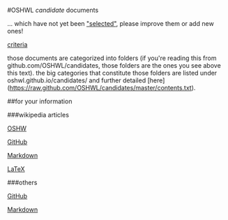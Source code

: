 #OSHWL *candidate* documents

... which have not yet been ["selected"](http://oshwl.github.io/SELECTION), please improve them or add new ones!

[criteria](https://raw.github.com/OSHWL/candidates/master/criteria.md)

those documents are categorized into folders (if you're reading this from github.com/OSHWL/candidates, those folders are the ones you see above this text). the big categories that constitute those folders are listed under oshwl.github.io/candidates/ and further detailed [here] (https://raw.github.com/OSHWL/candidates/master/contents.txt).

##for your information

###wikipedia articles

[OSHW](http://en.wikipedia.org/wiki/Open-source_hardware)

[GitHub](https://en.wikipedia.org/wiki/GitHub)

[Markdown](http://en.wikipedia.org/wiki/Markdown)

[LaTeX](http://en.wikipedia.org/wiki/LaTeX)

###others

[GitHub](https://github.com/)

[Markdown](http://daringfireball.net/projects/markdown/)
